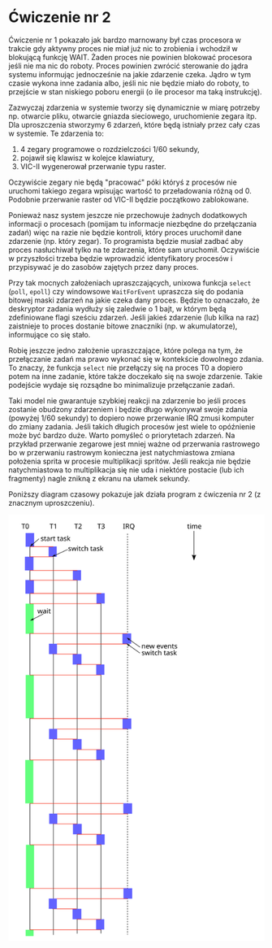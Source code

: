 # Ćwiczenie nr 2

Ćwiczenie nr 1 pokazało jak bardzo marnowany był czas procesora w trakcie gdy
aktywny proces nie miał już nic to zrobienia i wchodził w blokującą funkcję WAIT.
Żaden proces nie powinien blokować procesora jeśli nie ma nic do roboty.
Proces powinien zwrócić sterowanie do jądra systemu informując jednocześnie na jakie
zdarzenie czeka. Jądro w tym czasie wykona inne zadania albo, jeśli nic nie będzie miało
do roboty, to przejście w stan niskiego poboru energii (o ile procesor ma taką instrukcję).

Zazwyczaj zdarzenia w systemie tworzy się dynamicznie w miarę potrzeby np. otwarcie pliku,
otwarcie gniazda sieciowego, uruchomienie zegara itp. Dla uproszczenia stworzymy 6 zdarzeń,
które będą istniały przez cały czas w systemie. Te zdarzenia to:

1. 4 zegary programowe o rozdzielczości 1/60 sekundy,
2. pojawił się klawisz w kolejce klawiatury,
3. VIC-II wygenerował przerwanie typu raster.

Oczywiście zegary nie będą "pracować" póki któryś z procesów nie uruchomi takiego
zegara wpisując wartość to przeładowania różną od 0. Podobnie przerwanie raster
od VIC-II będzie początkowo zablokowane.

Ponieważ nasz system jeszcze nie przechowuje żadnych dodatkowych informacji
o procesach (pomijam tu informacje niezbędne do przełączania zadań) więc na razie
nie będzie kontroli, który proces uruchomił dane zdarzenie (np. który zegar). To
programista będzie musiał zadbać aby proces nasłuchiwał tylko na te zdarzenia,
które sam uruchomił. Oczywiście w przyszłości trzeba będzie wprowadzić identyfikatory
procesów i przypisywać je do zasobów zajętych przez dany proces.

Przy tak mocnych założeniach upraszczających, unixowa funkcja `select` (`poll`, `epoll`) czy
windowsowe `WaitForEvent` upraszcza się do podania bitowej maski zdarzeń na jakie
czeka dany proces. Będzie to oznaczało, że deskryptor zadania wydłuży się zaledwie
o 1 bajt, w którym będą zdefiniowane flagi sześciu zdarzeń. Jeśli jakieś zdarzenie
(lub kilka na raz) zaistnieje to proces dostanie bitowe znaczniki (np. w akumulatorze),
informujące co się stało.

Robię jeszcze jedno założenie upraszczające, które polega na tym, że przełączanie
zadań ma prawo wykonać się w kontekście dowolnego zdania. To znaczy, że funkcja
`select` nie przełączy się na proces T0 a dopiero potem na inne zadanie, które 
także doczekało się na swoje zdarzenie. Takie podejście wydaje się rozsądne bo
minimalizuje przełączanie zadań.

Taki model nie gwarantuje szybkiej reakcji na zdarzenie bo jeśli proces zostanie
obudzony zdarzeniem i będzie długo wykonywał swoje zdania (powyżej 1/60 sekundy)
to dopiero nowe przerwanie IRQ zmusi komputer do zmiany zadania. Jeśli takich
długich procesów jest wiele to opóźnienie może być bardzo duże. Warto pomyśleć
o priorytetach zdarzeń. Na przykład przerwanie zegarowe jest mniej ważne od przerwania
rastrowego bo w przerwaniu rastrowym konieczna jest natychmiastowa zmiana położenia
sprita w procesie multiplikacji spritów. Jeśli reakcja nie będzie natychmiastowa
to multiplikacja się nie uda i niektóre postacie (lub ich fragmenty) nagle znikną
z ekranu na ułamek sekundy.

Poniższy diagram czasowy pokazuje jak działa program z ćwiczenia nr 2 (z znacznym
uproszczeniu).

![exercise 2 time diagram](ex2time.svg)
